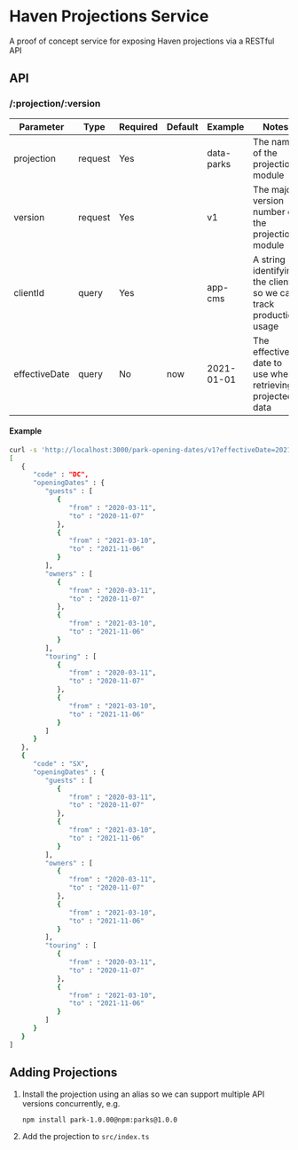 # Haven Projections Service

A proof of concept service for exposing Haven projections via a RESTful API

## API

### /:projection/:version

| Parameter     | Type    | Required | Default | Example    | Notes                                                            |
| ------------- | ------- | -------- | ------- | ---------- | ---------------------------------------------------------------- |
| projection    | request | Yes      |         | data-parks | The name of the projection module                                |
| version       | request | Yes      |         | v1         | The major version number of the projection module                |
| clientId      | query   | Yes      |         | app-cms    | A string identifying the client so we can track production usage |
| effectiveDate | query   | No       | now     | 2021-01-01 | The effective date to use when retrieving projected data         |

#### Example

```sh
curl -s 'http://localhost:3000/park-opening-dates/v1?effectiveDate=2021-01-01&clientId=app-cms' | json_pp
[
   {
      "code" : "DC",
      "openingDates" : {
         "guests" : [
            {
               "from" : "2020-03-11",
               "to" : "2020-11-07"
            },
            {
               "from" : "2021-03-10",
               "to" : "2021-11-06"
            }
         ],
         "owners" : [
            {
               "from" : "2020-03-11",
               "to" : "2020-11-07"
            },
            {
               "from" : "2021-03-10",
               "to" : "2021-11-06"
            }
         ],
         "touring" : [
            {
               "from" : "2020-03-11",
               "to" : "2020-11-07"
            },
            {
               "from" : "2021-03-10",
               "to" : "2021-11-06"
            }
         ]
      }
   },
   {
      "code" : "SX",
      "openingDates" : {
         "guests" : [
            {
               "from" : "2020-03-11",
               "to" : "2020-11-07"
            },
            {
               "from" : "2021-03-10",
               "to" : "2021-11-06"
            }
         ],
         "owners" : [
            {
               "from" : "2020-03-11",
               "to" : "2020-11-07"
            },
            {
               "from" : "2021-03-10",
               "to" : "2021-11-06"
            }
         ],
         "touring" : [
            {
               "from" : "2020-03-11",
               "to" : "2020-11-07"
            },
            {
               "from" : "2021-03-10",
               "to" : "2021-11-06"
            }
         ]
      }
   }
]
```

## Adding Projections

1. Install the projection using an alias so we can support multiple API versions concurrently, e.g.
   ```sh
   npm install park-1.0.00@npm:parks@1.0.0
   ```
1. Add the projection to `src/index.ts`
